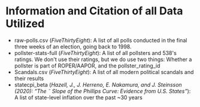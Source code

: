 # Information and Citation of all Data Utilized
- raw-polls.csv (*FiveThirtyEight*): A list of all polls conducted in the final three weeks of an election, going back to 1998. 
- pollster-stats-full (*FiveThirtyEight*): A list of all pollsters and 538's ratings. We don't use their ratings, but we do use two things: Whether a pollster is part of ROPER/AAPOR, and the pollster_rating_id
- Scandals.csv (*FiveThirtyEight*): A list of all modern political scandals and their results
- statecpi_beta (*Hazell, J., J. Herreno, E. Nakamura, and J. Steinsson (2020): “The ˜
Slope of the Phillips Curve: Evidence from U.S. States”*): A list of state-level inflation over the past ~30 years